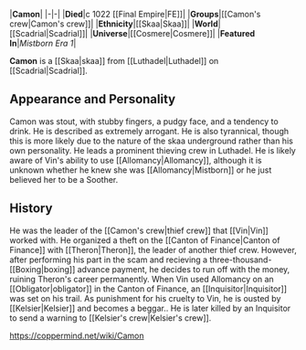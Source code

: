 |**Camon**|
|-|-|
|**Died**|c 1022 [[Final Empire\|FE]]|
|**Groups**|[[Camon's crew\|Camon's crew]]|
|**Ethnicity**|[[Skaa\|Skaa]]|
|**World**|[[Scadrial\|Scadrial]]|
|**Universe**|[[Cosmere\|Cosmere]]|
|**Featured In**|*Mistborn Era 1*|

**Camon** is a [[Skaa\|skaa]] from [[Luthadel\|Luthadel]] on [[Scadrial\|Scadrial]].

## Appearance and Personality
Camon was stout, with stubby fingers, a pudgy face, and a tendency to drink. He is described as extremely arrogant. He is also tyrannical, though this is more likely due to the nature of the skaa underground rather than his own personality. He leads a prominent thieving crew in Luthadel. He is likely aware of Vin's ability to use [[Allomancy\|Allomancy]], although it is unknown whether he knew she was [[Allomancy\|Mistborn]] or he just believed her to be a Soother.

## History
He was the leader of the [[Camon's crew\|thief crew]] that [[Vin\|Vin]] worked with. He organized a theft on the [[Canton of Finance\|Canton of Finance]] with [[Theron\|Theron]], the leader of another thief crew. However, after performing his part in the scam and recieving a three-thousand-[[Boxing\|boxing]] advance payment, he decides to run off with the money, ruining Theron's career permanently. When Vin used Allomancy on an [[Obligator\|obligator]] in the Canton of Finance, an [[Inquisitor\|Inquisitor]] was set on his trail. As punishment for his cruelty to Vin, he is ousted by [[Kelsier\|Kelsier]] and becomes a beggar.. He is later killed by an Inquisitor to send a warning to [[Kelsier's crew\|Kelsier's crew]].



https://coppermind.net/wiki/Camon